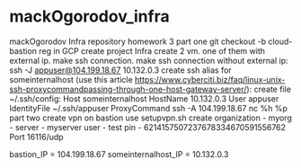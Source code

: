 # mackOgorodov_infra
mackOgorodov Infra repository
homework 3 part one
git checkout -b cloud-bastion
reg in GCP create project Infra create 2 vm. one of them with external ip. make ssh connection.
make ssh connection without external ip: ssh -J appuser@104.199.18.67 10.132.0.3 create ssh alias for someinternalhost
(use this article https://www.cyberciti.biz/faq/linux-unix-ssh-proxycommandpassing-through-one-host-gateway-server/):
create file ~/.ssh/config: Host someinternalhost HostName 10.132.0.3 User appuser IdentityFile ~/.ssh/appuser
ProxyCommand ssh -A 104.199.18.67 nc %h %p
part two create vpn on bastion use setupvpn.sh
create organization - myorg - server - myserver user - test pin - 6214157507237678334670591556762 Port 16116/udp

bastion_IP = 104.199.18.67 someinternalhost_IP = 10.132.0.3
